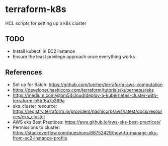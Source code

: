 # terraform-k8s
HCL scripts for setting up a k8s cluster

## TODO

* Install kubectl in EC2 instance
* Ensure the least privilege approach once everything works

## References

* Set up for Batch: https://github.com/toniher/terraform-aws-computation
* https://developer.hashicorp.com/terraform/tutorials/kubernetes/eks
* https://medium.com/@bm54cloud/deploy-a-kubernetes-cluster-with-terraform-b5bf6a7a369a
* eks_cluster resource: https://registry.terraform.io/providers/hashicorp/aws/latest/docs/resources/eks_cluster
* AWS eks Best Practices: https://aws.github.io/aws-eks-best-practices/
* Permissions to cluster: https://stackoverflow.com/questions/66752429/how-to-manage-eks-from-ec2-instance-profile
